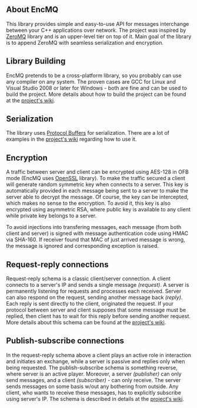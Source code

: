 ## About EncMQ ##

This library provides simple and easy-to-use API for messages interchange between your C++ applications over network. The project was inspired by [ZeroMQ](http://www.zeromq.org/) library and is an upper-level tier on top of it. Main goal of the library is to append ZeroMQ with seamless serialization and encryption.

## Library Building ##

EncMQ pretends to be a cross-platform library, so you probably can use any compiler on any system. The proven cases are GCC for Linux and Visual Studio 2008 or later for Windows - both are fine and can be used to build the project. More details about how to build the project can be found at the [project's wiki](https://github.com/arodygin/encmq/wiki/Library-Building).

## Serialization ##

The library uses [Protocol Buffers](https://developers.google.com/protocol-buffers/) for serialization. There are a lot of examples in the [project's wiki](https://github.com/arodygin/encmq/wiki/Serialization) regarding how to use it.

## Encryption ##

A traffic between server and client can be encrypted using AES-128 in OFB mode (EncMQ uses [OpenSSL](http://www.openssl.org/) library). To make the traffic secured a client will generate random symmetric key when connects to a server. This key is automatically provided in each message being sent to a server to make the server able to decrypt the message. Of course, the key can be intercepted, which makes no sense to the encryption. To avoid it, this key is also encrypted using asymmetric RSA, where public key is available to any client while private key belongs to a server.

To avoid injections into transfering messages, each message (from both client and server) is signed with message authentication code using HMAC via SHA-160. If receiver found that MAC of just arrived message is wrong, the message is ignored and corresponding exception is raised.

## Request-reply connections ##

Request-reply schema is a classic client/server connection. A client connects to a server's IP and sends a single message _(request)_. A server is permanently listening for requests and processes each received. Server can also respond on the request, sending another message back _(reply)_. Each reply is sent directly to the client, originated the request. If your protocol between server and client supposes that some message must be replied, then client has to wait for this reply before sending another request. More details about this schema can be found at the [project's wiki](https://github.com/arodygin/encmq/wiki/Request-Reply-Schema).

## Publish-subscribe connections ##

In the request-reply schema above a client plays an active role in interaction and initiates an exchange, while a server is passive and replies only when being requested. The publish-subscribe schema is something reverse, where server is an active player. Moreover, a server _(publisher)_ can only send messages, and a client _(subscriber)_ - can only receive. The server sends messages on some basis w/out any bothering from outside. Any client, who wants to receive these messages, has to explicitly subscribe using server's IP. The schema is described in details at the [project's wiki](https://github.com/arodygin/encmq/wiki/Publish-Subscribe-Schema).
